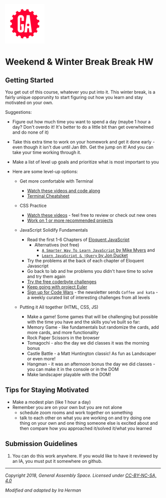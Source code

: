 [![General Assembly Logo](/ga_cog.png)](https://generalassemb.ly)

# Weekend & Winter Break Break HW

## Getting Started

You get out of this course, whatever you put into it. This winter break, is a fairly unique opporunity to start figuring out how you learn and stay motivated on your own.

Suggestions:

  - Figure out how much time you want to spend a day (maybe 1 hour a day? Don't overdo it! It's better to do a little bit than get overwhelmed and do none of it)
  - Take this extra time to work on your homework and get it done early - even though it isn't due until Jan 8th. Get the jump on it! And you can take your time working through it.
  - Make a list of level up goals and prioritize what is most important to you

- Here are some level-up options:

  - Get more comfortable with Terminal
    - [Watch these videos and code along](https://www.youtube.com/playlist?list=PLdnONIhPScSToZztXRHyKZTQEsE30luMx)
    - [Terminal Cheatsheet](../../cheatsheets/Terminal-Cheatsheet.md)

  - CSS Practice
    - [Watch these videos](../../cheatsheets/HTML-CSS-Review-Videos.md) - feel free to review or check out new ones
    - [Work on 1 or more recommended projects](../../cheatsheets/HTML-CSS-Review-Videos.md#recommended-projects)

  - JavaScript Solidify Fundamentals
    - Read the first 1-6 Chapters of [Eloquent JavaScript](https://eloquentjavascript.net/)
        - Alternatives (not free)
          - [`A Smarter Way To Learn JavaScript` by Mike Myers](http://www.asmarterwaytolearn.com/js/index-of-exercises.html) and
          - [`Learn JavaScript & jQuery` by Jon Ducket](http://javascriptbook.com/)
    - Try the problems at the back of each chapter of Eloquent Javascript
    - Go back to lab and hw problems you didn't have time to solve and try them again
    - [Try the free coderbyte challenges](https://coderbyte.com/challenges)
    - [Keep going with project Euler](https://projecteuler.net/archives)
    - [Sign up for Code Wars](www.codewars.com/r/bEqEeQ) - the newsletter sends `Coffee and kata` - a weekly curated list of interesting challenges from all levels

  - Putting it All together (HTML, CSS, JS)
    - Make a game! Some games that will be challenging but possible with the time you have and the skills you've built so far:
     - Memory Game - like fundamentals but randomize the cards, add more cards, and more functionality
     - Rock Paper Scissors in the browser
     - Tomagochi - also the day we did classes it was the morning bonus
     - Castle Battle - a Matt Huntington classic! As fun as Landscaper or even more!
     - Hangman - it was an afternoon bonus the day we did classes - you can make it in the console or in the DOM
     - Make landscaper playable with the DOM!



## Tips for Staying Motivated
  - Make a modest plan (like 1 hour a day)
  - Remember you are on your own but you are not alone
    - schedule zoom rooms and work together on something
    - talk to each other on what you are working on and try doing one thing on your own and one thing someone else is excited about and then compare how you approached it/solved it/what you learned

## Submission Guidelines

1. You can do this work anywhere. If you would like to have it reviewed by an IA, you must put it somewhere on github.

---

*Copyright 2018, General Assembly Space. Licensed under [CC-BY-NC-SA, 4.0](https://creativecommons.org/licenses/by-nc-sa/4.0/)*

*Modified and adapted by Ira Herman*
